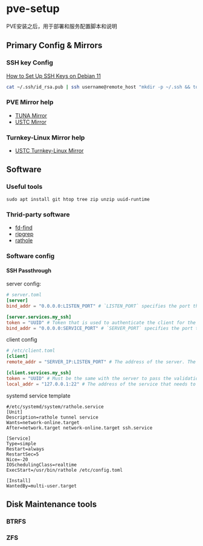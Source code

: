 # pve-setup
PVE安装之后，用于部署和服务配置脚本和说明

## Primary Config & Mirrors 

### SSH key Config
[How to Set Up SSH Keys on Debian 11](https://www.digitalocean.com/community/tutorials/how-to-set-up-ssh-keys-on-debian-11)
```sh
cat ~/.ssh/id_rsa.pub | ssh username@remote_host "mkdir -p ~/.ssh && touch ~/.ssh/authorized_keys && chmod -R go= ~/.ssh && cat >> ~/.ssh/authorized_keys"
```

### PVE Mirror help ###
* [TUNA Mirror](https://mirrors.tuna.tsinghua.edu.cn/help/proxmox/)
* [USTC Mirror](https://mirrors.ustc.edu.cn/help/proxmox.html)

### Turnkey-Linux Mirror help ###
* [USTC Turnkey-Linux Mirror](https://mirrors.ustc.edu.cn/help/turnkeylinux.html)

## Software

### Useful tools

```
sudo apt install git htop tree zip unzip uuid-runtime
```

### Thrid-party software
* [fd-find](https://github.com/sharkdp/fd/releases/latest)
* [ripgrep](https://github.com/BurntSushi/ripgrep/releases/latest)
* [rathole](https://github.com/rapiz1/rathole/releases/latest)



### Software config

#### SSH Passthrough

server config:
```toml
# server.toml
[server]
bind_addr = "0.0.0.0:LISTEN_PORT" # `LISTEN_PORT` specifies the port that rathole listens for clients

[server.services.my_ssh]
token = "UUID" # Token that is used to authenticate the client for the service. Change to an arbitrary value.
bind_addr = "0.0.0.0:SERVICE_PORT" # `SERVER_PORT` specifies the port that exposes `my_ssh` to the Internet
```

client config
```toml
# /etc/client.toml
[client]
remote_addr = "SERVER_IP:LISTEN_PORT" # The address of the server. The port must be the same with the port in `server.bind_addr`

[client.services.my_ssh]
token = "UUID" # Must be the same with the server to pass the validation
local_addr = "127.0.0.1:22" # The address of the service that needs to be forwarded
```

systemd service template
```
#/etc/systemd/system/rathole.service 
[Unit]
Description=rathole tunnel service
Wants=network-online.target
After=network.target network-online.target ssh.service

[Service]
Type=simple
Restart=always
RestartSec=5
Nice=-20
IOSchedulingClass=realtime
ExecStart=/usr/bin/rathole /etc/config.toml

[Install]
WantedBy=multi-user.target
```

## Disk Maintenance tools

### BTRFS

### ZFS
